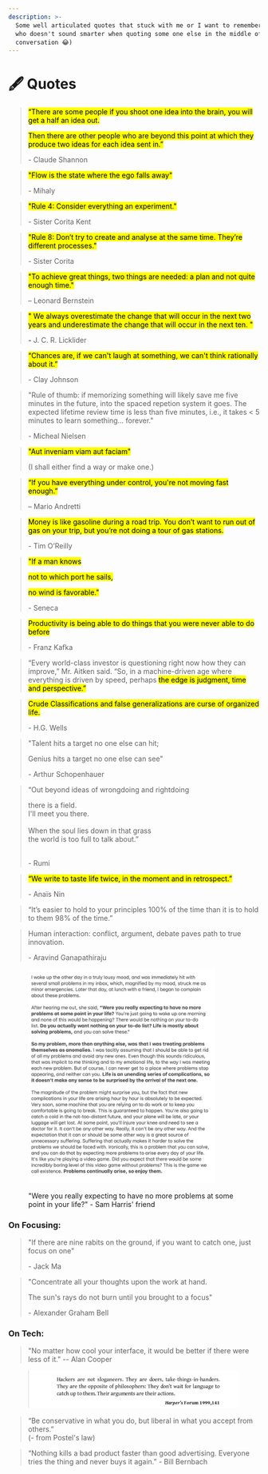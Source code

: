 ```yaml
---
description: >-
  Some well articulated quotes that stuck with me or I want to remember (I mean,
  who doesn't sound smarter when quoting some one else in the middle of the
  conversation 😂)
---
```


# 🖋️ Quotes

> <mark style="background-color:yellow;">“There are some people if you shoot one idea into the brain, you will get a half an idea out.</mark>&#x20;
>
> <mark style="background-color:yellow;">Then there are other people who are beyond this point at which they produce two ideas for each idea sent in.”</mark>
>
> \- Claude Shannon

> <mark style="background-color:yellow;">"Flow is the state where the ego falls away"</mark>&#x20;
>
> \- Mihaly

> <mark style="background-color:yellow;">"Rule 4: Consider everything an experiment."</mark>&#x20;
>
> \- Sister Corita Kent

> <mark style="background-color:yellow;">"Rule 8: Don’t try to create and analyse at the same time. They’re different processes."</mark>&#x20;
>
> \- Sister Corita

> <mark style="background-color:yellow;">"To achieve great things, two things are needed: a plan and not quite enough time."</mark>
>
> – Leonard Bernstein

> <mark style="background-color:yellow;">" We always overestimate the change that will occur in the next two years and underestimate the change that will occur in the next ten. "</mark>
>
> **-** J. C. R. Licklider

> <mark style="background-color:yellow;">“Chances are, if we can't laugh at something, we can't think rationally about it.”</mark>&#x20;
>
> \- Clay Johnson

> "Rule of thumb: if memorizing something will likely save me five minutes in the future, into the spaced repetion system it goes. The expected lifetime review time is less than five minutes, i.e., it takes < 5 minutes to learn something... forever."&#x20;
>
> \- Micheal Nielsen

> <mark style="background-color:yellow;">"Aut inveniam viam aut faciam"</mark>&#x20;
>
> (I shall either find a way or make one.)

> <mark style="background-color:yellow;">“If you have everything under control, you're not moving fast enough.”</mark>&#x20;
>
> – Mario Andretti

> <mark style="background-color:yellow;">Money is like gasoline during a road trip. You don’t want to run out of gas on your trip, but you’re not doing a tour of gas stations.</mark>&#x20;
>
> \- Tim O’Reilly

> <mark style="background-color:yellow;">"If a man knows</mark>&#x20;
>
> <mark style="background-color:yellow;">not to which port he sails,</mark>
>
> <mark style="background-color:yellow;">no wind is favorable."</mark>&#x20;
>
> \- Seneca

> <mark style="background-color:yellow;">Productivity is being able to do things that you were never able to do before</mark>
>
> \- Franz Kafka

> “Every world-class investor is questioning right now how they can improve,” Mr. Aitken said. “So, in a machine-driven age where everything is driven by speed, perhaps <mark style="background-color:yellow;">the edge is judgment, time and perspective.”</mark>

> <mark style="background-color:yellow;">Crude Classifications and false generalizations are curse of organized life.</mark>
>
> \- H.G. Wells

> "Talent hits a target no one else can hit;
>
> Genius hits a target no one else can see"
>
> \- Arthur Schopenhauer

> “Out beyond ideas of wrongdoing and rightdoing
>
> there is a field.\
> I'll meet you there.\
> \
> When the soul lies down in that grass\
> the world is too full to talk about.”
>
> \
> \- Rumi

> <mark style="background-color:yellow;">“We write to taste life twice, in the moment and in retrospect.”</mark>&#x20;
>
> \- Anaïs Nin

> “It’s easier to hold to your principles 100% of the time than it is to hold to them 98% of the time.”

> Human interaction: conflict, argument, debate paves path to true innovation.
>
> \- Aravind Ganapathiraju



<figure><img src=".gitbook/assets/image (10).png" alt="" width="375"><figcaption><p>"Were you really expecting to have no more problems at some point in your life?" - Sam Harris' friend</p></figcaption></figure>



### **On Focusing:**

> "If there are nine rabits on the ground, if you want to catch one, just focus on one"&#x20;
>
> \- Jack Ma

> "Concentrate all your thoughts upon the work at hand.&#x20;
>
> The sun's rays do not burn until you brought to a focus"&#x20;
>
> \- Alexander Graham Bell



### On Tech:

> "No matter how cool your interface, it would be better if there were less of it." -- Alan Cooper

<figure><img src=".gitbook/assets/image (2) (1).png" alt=""><figcaption></figcaption></figure>

> “Be conservative in what you do, but liberal in what you accept from others.”\
> (- from Postel's law)

> “Nothing kills a bad product faster than good advertising. Everyone tries the thing and never buys it again.”   - Bill Bernbach



